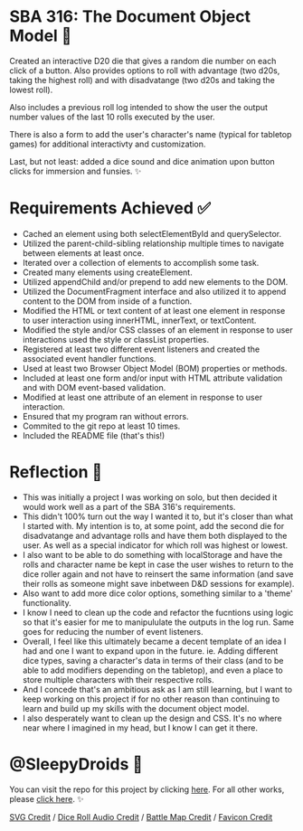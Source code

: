 
# SBA 316: The Document Object Model 💾

Created an interactive D20 die that gives a random die number on each click of a button. Also provides options to roll with advantage (two d20s, taking the highest roll) and with disadvatange (two d20s and taking the lowest roll).

Also includes a previous roll log intended to show the user the output number values of the last 10 rolls executed by the user. 

There is also a form to add the user's character's name (typical for tabletop games) for additional interactivty and customization.

Last, but not least: added a dice sound and dice animation upon button clicks for immersion and funsies. ✨

# Requirements Achieved ✅

- Cached an element using both selectElementById and querySelector.
- Utilized the parent-child-sibling relationship multiple times to navigate between elements at least once.
- Iterated over a collection of elements to accomplish some task.  
- Created many elements using createElement.
- Utilized appendChild and/or prepend to add new elements to the DOM. 
- Utilized the DocumentFragment interface and also utilized it to append content to the DOM from inside of a function. 
- Modified the HTML or text content of at least one element in response to user interaction using innerHTML, innerText, or textContent.
- Modified the style and/or CSS classes of an element in response to user interactions used the style or classList properties. 
- Registered at least two different event listeners and created the associated event handler functions.
- Used at least two Browser Object Model (BOM) properties or methods. 
- Included at least one form and/or input with HTML attribute validation and with DOM event-based validation. 
- Modified at least one attribute of an element in response to user interaction. 
- Ensured that my program ran without errors. 
- Commited to the git repo at least 10 times.
- Included the README file (that's this!)

# Reflection 💭

- This was initially a project I was working on solo, but then decided it would work well as a part of the SBA 316's requirements. 
- This didn't 100% turn out the way I wanted it to, but it's closer than what I started with. My intention is to, at some point, add the second die for disadvatange and advantage rolls and have them both displayed to the user. As well as a special indicator for which roll was highest or lowest. 
- I also want to be able to do something with localStorage and have the rolls and character name be kept in case the user wishes to return to the dice roller again and not have to reinsert the same information (and save their rolls as someone might save inbetween D&D sessions for example). 
- Also want to add more dice color options, something similar to a 'theme' functionality. 
- I know I need to clean up the code and refactor the fucntions using logic so that it's easier for me to manipululate the outputs in the log run. Same goes for reducing the number of event listeners. 
- Overall, I feel like this ultimately became a decent template of an idea I had and one I want to expand upon in the future. ie. Adding different dice types, saving a character's data in terms of their class (and to be able to add modifiers depending on the tabletop), and even a place to store multiple characters with their respective rolls. 
- And I concede that's an ambitious ask as I am still learning, but I want to keep working on this project if for no other reason than continuing to learn and build up my skills with the document object model. 
- I also desperately want to clean up the design and CSS. It's no where near where I imagined in my head, but I know I can get it there. 

# @SleepyDroids 🤖

You can visit the repo for this project by clicking [here](https://github.com/SleepyDroids/316_SBA_DOM). For all other works, please [click here](https://github.com/SleepyDroids). ✨

[SVG Credit](https://freesvg.org/20-sided-dice) / [Dice Roll Audio Credit](https://elevenlabs.io/sound-effects/dice-roll) / [Battle Map Credit](https://dicegrimorium.com/straight-forest-road-dnd-battle-map/) / [Favicon Credit](https://icons8.com/)  


